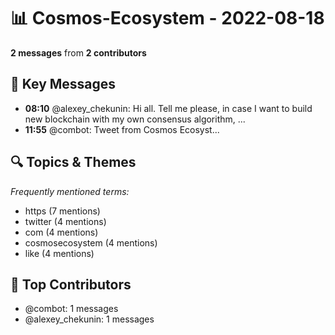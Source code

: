 # 📊 Cosmos-Ecosystem - 2022-08-18
**2 messages** from **2 contributors**

## 💬 Key Messages
- **08:10** @alexey_chekunin: Hi all. 
Tell me please, in case I want to build new blockchain with my own consensus algorithm, ...
- **11:55** @combot: [‌‌‌‌‎⁠](https://twitter.com/CosmosEcosystem/status/1560234019056492545)Tweet from Cosmos Ecosyst...

## 🔍 Topics & Themes
*Frequently mentioned terms:*
- https (7 mentions)
- twitter (4 mentions)
- com (4 mentions)
- cosmosecosystem (4 mentions)
- like (4 mentions)

## 👥 Top Contributors
- @combot: 1 messages
- @alexey_chekunin: 1 messages